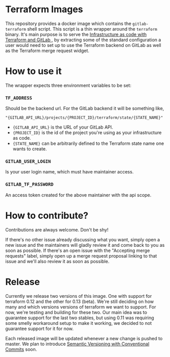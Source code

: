 # Terraform Images

This repository provides a docker image which contains the `gitlab-terraform` shell script. This script is a thin wrapper around the `terraform` binary. It's main purpose is to serve the [Infrastructure as code with Terraform and GitLab
](https://docs.gitlab.com/ee/user/infrastructure/), by extracting some of the standard configuration a user would need to set up to use the Terraform backend on GitLab as well as the Terraform merge request widget.

# How to use it

The wrapper expects three environment variables to be set:

### `TF_ADDRESS`

Should be the backend url. For the GitLab backend it will be something like,

`"{GITLAB_API_URL}/projects/{PROJECT_ID}/terraform/state/{STATE_NAME}"`

- `{GITLAB_API_URL}` is the URL of your GitLab API.
- `{PROJECT_ID}` is the id of the project you're using as your infrastructure as code.
- `{STATE_NAME}` can be arbitrarily defined to the Terraform state name one wants to create.

### `GITLAB_USER_LOGIN`

Is your user login name, which must have maintainer access.

### `GITLAB_TF_PASSWORD`

An access token created for the above maintainer with the api scope.

# How to contribute?

Contributions are always welcome. Don't be shy!

If there's no other issue already discussing what you want, simply open a new issue and the maintainers will gladly review it and come back to you as soon as possible. If there's an open issue with the "Accepting merge requests" label, simply open up a merge request proposal linking to that issue and we'll also review it as soon as possible.

# Release

Currently we release two versions of this image. One with support for terraform 0.12 and the other for 0.13 (beta). We're still deciding on how many and which versions versions of terraform we want to support. For now, we're testing and building for these two. Our main idea was to guarantee support for the last two stables, but using 0.11 was requiring some smelly workaround setup to make it working, we decided to not guarantee support for it for now.

Each released image will be updated whenever a new change is pushed to master. We plan to introduce [Semantic Versioning with Conventional Commits](https://gitlab.com/gitlab-org/terraform-images/-/issues/1) soon.